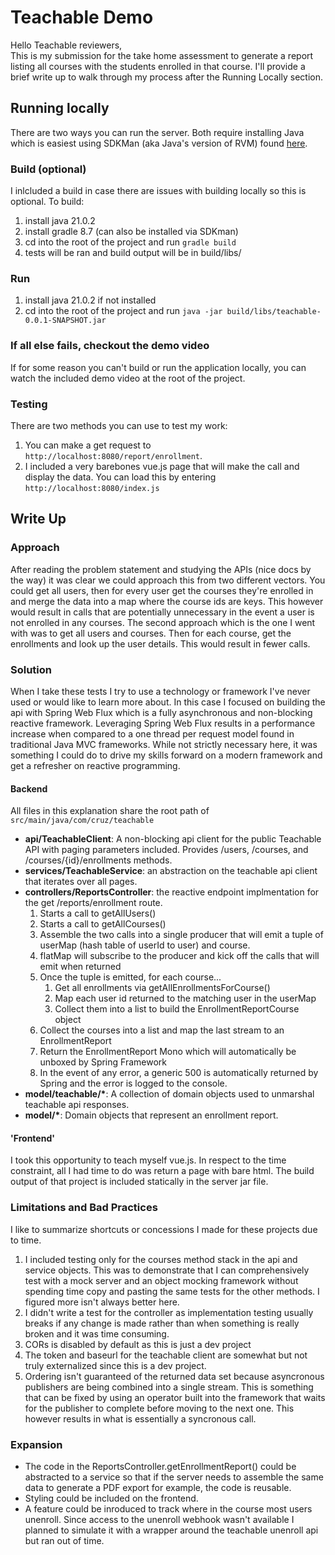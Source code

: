 # Teachable Demo
Hello Teachable reviewers,  
This is my submission for the take home assessment to generate a report listing all courses with the students enrolled in that course. I'll provide a brief write up to walk through my process after the Running Locally section. 
## Running locally
There are two ways you can run the server. Both require installing Java which is easiest using SDKMan (aka Java's version of RVM) found [here](https://sdkman.io/). 
### Build (optional)
I inlcluded a build in case there are issues with building locally so this is optional. To build:
1. install java 21.0.2
2. install gradle 8.7 (can also be installed via SDKman)
3. cd into the root of the project and run `gradle build`
4. tests will be ran and build output will be in build/libs/
### Run
1. install java 21.0.2 if not installed
2. cd into the root of the project and run `java -jar build/libs/teachable-0.0.1-SNAPSHOT.jar`
### If all else fails, checkout the demo video
If for some reason you can't build or run the application locally, you can watch the included demo video at the root of the project. 
### Testing
There are two methods you can use to test my work:
1. You can make a get request to `http://localhost:8080/report/enrollment`.
2. I included a very barebones vue.js page that will make the call and display the data. You can load this by entering `http://localhost:8080/index.js`
## Write Up
### Approach
After reading the problem statement and studying the APIs (nice docs by the way) it was clear we could approach this from two different vectors. You could get all users, then for every user get the courses they're enrolled in and merge the data into a map where the course ids are keys. This however would result in calls that are potentially unnecessary in the event a user is not enrolled in any courses. The second approach which is the one I went with was to get all users and courses. Then for each course, get the enrollments and look up the user details. This would result in fewer calls.
### Solution
When I take these tests I try to use a technology or framework I've never used or would like to learn more about. In this case I focused on building the api with Spring Web Flux which is a fully asynchronous and non-blocking reactive framework. Leveraging Spring Web Flux results in a performance increase when compared to a one thread per request model found in traditional Java MVC frameworks. While not strictly necessary here, it was something I could do to drive my skills forward on a modern framework and get a refresher on reactive programming. 
#### Backend
All files in this explanation share the root path of `src/main/java/com/cruz/teachable`
- **api/TeachableClient**: A non-blocking api client for the public Teachable API with paging parameters included. Provides /users, /courses, and /courses/{id}/enrollments methods. 
- **services/TeachableService**: an abstraction on the teachable api client that iterates over all pages.
- **controllers/ReportsController**: the reactive endpoint implmentation for the get /reports/enrollment route. 
    1. Starts a call to getAllUsers()
    2. Starts a call to getAllCourses()
    3. Assemble the two calls into a single producer that will emit a tuple of userMap (hash table of userId to user) and course.
    4. flatMap will subscribe to the producer and kick off the calls that will emit when returned
    5. Once the tuple is emitted, for each course...
        1. Get all enrollments via getAllEnrollmentsForCourse()
        2. Map each user id returned to the matching user in the userMap
        3. Collect them into a list to build the EnrollmentReportCourse object
    6. Collect the courses into a list and map the last stream to an EnrollmentReport
    7. Return the EnrollmentReport Mono which will automatically be unboxed by Spring Framework
    8. In the event of any error, a generic 500 is automatically returned by Spring and the error is logged to the console.
- **model/teachable/\***: A collection of domain objects used to unmarshal teachable api responses.
- **model/\***: Domain objects that represent an enrollment report.
#### 'Frontend'
I took this opportunity to teach myself vue.js. In respect to the time constraint, all I had time to do was return a page with bare html. The build output of that project is included statically in the server jar file.
### Limitations and Bad Practices
I like to summarize shortcuts or concessions I made for these projects due to time. 
1. I included testing only for the courses method stack in the api and service objects. This was to demonstrate that I can comprehensively test with a mock server and an object mocking framework without spending time copy and pasting the same tests for the other methods. I figured more isn't always better here.
2. I didn't write a test for the controller as implementation testing usually breaks if any change is made rather than when something is really broken and it was time consuming.
3. CORs is disabled by default as this is just a dev project
4. The token and baseurl for the teachable client are somewhat but not truly externalized since this is a dev project. 
5. Ordering isn't guaranteed of the returned data set because asyncronous publishers are being combined into a single stream. This is something that can be fixed by using an operator built into the framework that waits for the publisher to complete before moving to the next one. This however results in what is essentially a syncronous call.
### Expansion
- The code in the ReportsController.getEnrollmentReport() could be abstracted to a service so that if the server needs to assemble the same data to generate a PDF export for example, the code is reusable. 
- Styling could be included on the frontend.
- A feature could be inroduced to track where in the course most users unenroll. Since access to the unenroll webhook wasn't available I planned to simulate it with a wrapper around the teachable unenroll api but ran out of time. 